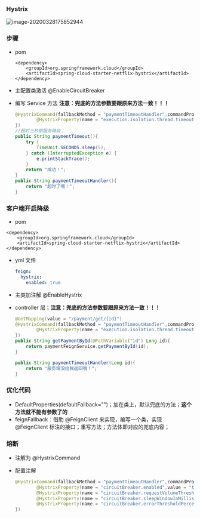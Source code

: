 ### Hystrix

![image-20200328175852944](C:\Users\垫\AppData\Roaming\Typora\typora-user-images\image-20200328175852944.png)



### 步骤

* pom

  ```
  <dependency>
      <groupId>org.springframework.cloud</groupId>
      <artifactId>spring-cloud-starter-netflix-hystrix</artifactId>
  </dependency>
  ```

* 主配置类激活 @EnableCircuitBreaker 

* 编写 Service 方法   **注意：兜底的方法参数要跟原来方法一致！！！**

  ```java
  @HystrixCommand(fallbackMethod = "paymentTimeoutHandler",commandProperties = {
          @HystrixProperty(name = "execution.isolation.thread.timeoutInMilliseconds",value = "3000")
  })
  //超时三秒即服务降级；
  public String paymentTimeout(){
      try {
          TimeUnit.SECONDS.sleep(5);
      } catch (InterruptedException e) {
          e.printStackTrace();
      }
      return "成功！";
  }
  public String paymentTimeoutHandler(){
      return "超时了喂！";
  }
  ```

### 客户端开启降级

* pom

```
<dependency>
    <groupId>org.springframework.cloud</groupId>
    <artifactId>spring-cloud-starter-netflix-hystrix</artifactId>
</dependency>
```

* yml 文件

  ```yml
  feign:
    hystrix:
      enabled: true
  ```

* 主类加注解 @EnableHystrix

* controller 层；**注意：兜底的方法参数要跟原来方法一致！！！**

  ```java
  @GetMapping(value = "/payment/get/{id}")
  @HystrixCommand(fallbackMethod = "paymentTimeoutHandler",commandProperties = {
          @HystrixProperty(name = "execution.isolation.thread.timeoutInMilliseconds",value = "2000")
  })
  public String getPaymentById(@PathVariable("id") Long id){
      return paymentFeignService.getPaymentById(id);
  }
  
  public String paymentTimeoutHandler(Long id){
      return "服务端没给我返回哦！";
  }
  ```





### 优化代码

* DefaultProperties(defaultFallback="")；加在类上，默认兜底的方法；**这个方法就不能有参数了的**
* feignFallback：借助 @FeignClient 来实现，编写一个类，实现 @FeignClient 标注的接口；重写方法；方法体即对应的兜底内容；



### 熔断

* 注解为 @HystrixCommand

* 配置注解

  ```java
  @HystrixCommand(fallbackMethod = "paymentTimeoutHandler",commandProperties = {
          @HystrixProperty(name = "circuitBreaker.enabled",value = "true"), //是否开启断路器
          @HystrixProperty(name = "circuitBreaker.requestVolumeThreshold",value = "10"),//请求次数
          @HystrixProperty(name = "circuitBreaker.sleepWindowInMilliseconds",value = "10000"),// 时间窗口期
          @HystrixProperty(name = "circuitBreaker.errorThresholdPercentage",value = "60")//失败达到多少后跳闸
  })
  ```